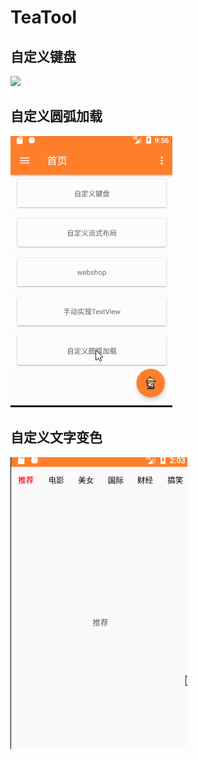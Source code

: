 # TeaTool

## 自定义键盘

![](https://adamright.github.io/img/1.gif)

## 自定义圆弧加载

![](img/2.gif)

## 自定义文字变色

![](img/3.gif)
